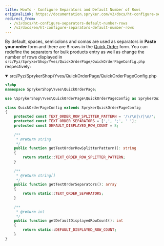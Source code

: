 ```yaml
---
title: HowTo - Configure Separators and Default Number of Rows
originalLink: https://documentation.spryker.com/v3/docs/ht-configure-separators-default-number-rows
redirect_from:
  - /v3/docs/ht-configure-separators-default-number-rows
  - /v3/docs/en/ht-configure-separators-default-number-rows
---
```


By default, spaces, semicolons and comas are used as separators in **Paste your order** form and there are 8 rows in the [Quick Order](https://documentation.spryker.com/v2/docs/quick-order-overview-201903) form. You can redefine the separators for bulk products entry as well as change the number of rows displayed in `src/Pyz/SprykerShop/Yves/QuickOrderPage/QuickOrderPageConfig.php` respectively:

<details open>   <summary>src/Pyz/SprykerShop/Yves/QuickOrderPage/QuickOrderPageConfig.php</summary>
    
```php
<?php
namespace SprykerShop\Yves\QuickOrderPage;
 
use \SprykerShop\Yves\QuickOrderPage\QuickOrderPageConfig as SprykerQuickOrderPageConfig;
 
class QuickOrderPageConfig extends SprykerQuickOrderPageConfig
{
	protected const TEXT_ORDER_ROW_SPLITTER_PATTERN = '/\r\n|\r|\n/';
	protected const TEXT_ORDER_SEPARATORS = [',', ';', ' '];
	protected const DEFAULT_DISPLAYED_ROW_COUNT = 8;
 
	/**
	 * @return string
	 */
	public function getTextOrderRowSplitterPattern(): string
	{
		return static::TEXT_ORDER_ROW_SPLITTER_PATTERN;
	}
 
	/**
	 * @return string[]
	 */
	public function getTextOrderSeparators(): array
	{
		return static::TEXT_ORDER_SEPARATORS;
	}
 
	/**
	 * @return int
	 */
	public function getDefaultDisplayedRowCount(): int
	{
		return static::DEFAULT_DISPLAYED_ROW_COUNT;
	}
}
```

</br>
</details>
